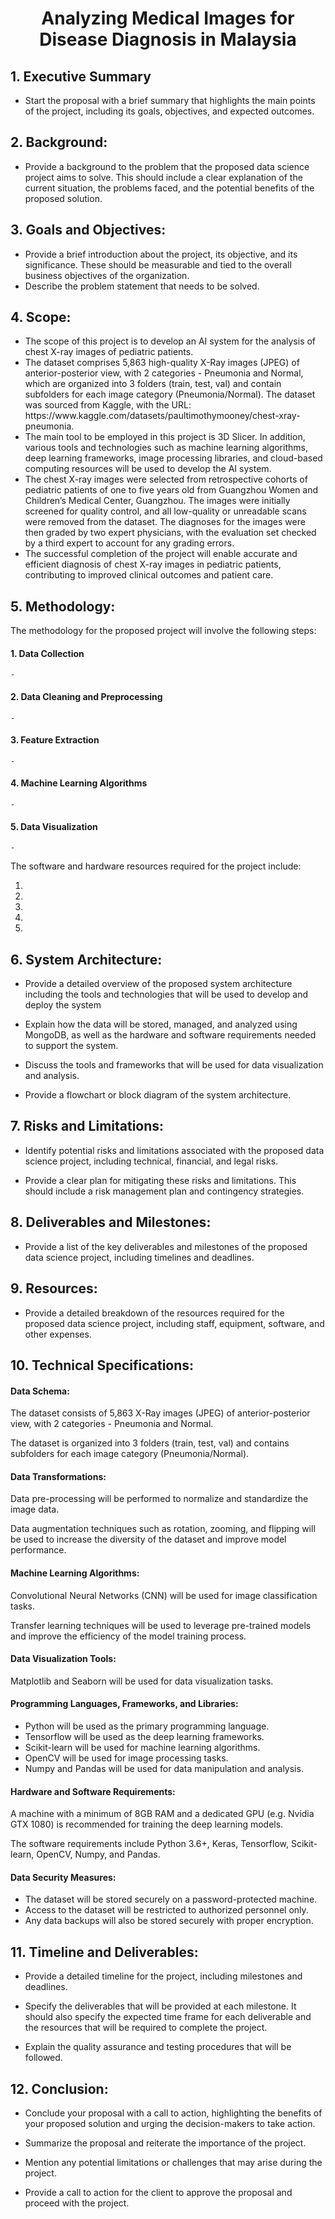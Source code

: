 <h1 align='center'><b>Analyzing Medical Images for Disease Diagnosis in Malaysia</b></h1>


## 1. Executive Summary

- Start the proposal with a brief summary that highlights the main points of the project, including its goals, objectives, and expected outcomes.


## 2. Background:

- Provide a background to the problem that the proposed data science project aims to solve. This should include a clear explanation of the current situation, the problems faced, and the potential benefits of the proposed solution.


## 3. Goals and Objectives:

- Provide a brief introduction about the project, its objective, and its significance. These should be measurable and tied to the overall business objectives of the organization.
- Describe the problem statement that needs to be solved.


## 4. Scope: 

<ul>
  <li>The scope of this project is to develop an AI system for the analysis of chest X-ray images of pediatric patients.</li>
  <li>The dataset comprises 5,863 high-quality X-Ray images (JPEG) of anterior-posterior view, with 2 categories - Pneumonia and Normal, which are organized into 3 folders (train, test, val) and contain subfolders for each image category (Pneumonia/Normal). The dataset was sourced from Kaggle, with the URL: https://www.kaggle.com/datasets/paultimothymooney/chest-xray-pneumonia.</li>
  <li>The main tool to be employed in this project is 3D Slicer. In addition, various tools and technologies such as machine learning algorithms, deep learning frameworks, image processing libraries, and cloud-based computing resources will be used to develop the AI system.</li>
  <li>The chest X-ray images were selected from retrospective cohorts of pediatric patients of one to five years old from Guangzhou Women and Children’s Medical Center, Guangzhou. The images were initially screened for quality control, and all low-quality or unreadable scans were removed from the dataset. The diagnoses for the images were then graded by two expert physicians, with the evaluation set checked by a third expert to account for any grading errors.</li>
  <li>The successful completion of the project will enable accurate and efficient diagnosis of chest X-ray images in pediatric patients, contributing to improved clinical outcomes and patient care.</li>
</ul>


## 5. Methodology:

The methodology for the proposed project will involve the following steps:

  <h4>1. Data Collection</h4>
  
    - 

  <h4>2. Data Cleaning and Preprocessing</h4>
  
    - 

  <h4>3. Feature Extraction</h4>
  
    - 

  <h4>4. Machine Learning Algorithms</h4>
  
    - 

  <h4>5. Data Visualization</h4>
  
    - 


The software and hardware resources required for the project include:

1.
2.
3.
4.
5.


## 6. System Architecture:

- Provide a detailed overview of the proposed system architecture including the tools and technologies that will be used to develop and deploy the system

- Explain how the data will be stored, managed, and analyzed using MongoDB, as well as the hardware and software requirements needed to support the system.

- Discuss the tools and frameworks that will be used for data visualization and analysis.

- Provide a flowchart or block diagram of the system architecture.


## 7. Risks and Limitations:

- Identify potential risks and limitations associated with the proposed data science project, including technical, financial, and legal risks. 

- Provide a clear plan for mitigating these risks and limitations. This should include a risk management plan and contingency strategies.



## 8. Deliverables and Milestones:

- Provide a list of the key deliverables and milestones of the proposed data science project, including timelines and deadlines.



## 9. Resources:

- Provide a detailed breakdown of the resources required for the proposed data science project, including staff, equipment, software, and other expenses.



## 10. Technical Specifications:

<h4>Data Schema:</h4>
<p>The dataset consists of 5,863 X-Ray images (JPEG) of anterior-posterior view, with 2 categories - Pneumonia and Normal.</p>
<p>The dataset is organized into 3 folders (train, test, val) and contains subfolders for each image category (Pneumonia/Normal).</p>

<h4>Data Transformations:</h4>
<p>Data pre-processing will be performed to normalize and standardize the image data.</p>
<p>Data augmentation techniques such as rotation, zooming, and flipping will be used to increase the diversity of the dataset and improve model performance.</p>

<h4>Machine Learning Algorithms:</h4>
<p>Convolutional Neural Networks (CNN) will be used for image classification tasks.</p>
<p>Transfer learning techniques will be used to leverage pre-trained models and improve the efficiency of the model training process.</p>

<h4>Data Visualization Tools:</h4>
<p>Matplotlib and Seaborn will be used for data visualization tasks.</p>

<h4>Programming Languages, Frameworks, and Libraries:</h4>
<ul>
	<li>Python will be used as the primary programming language.</li>
	<li>Tensorflow will be used as the deep learning frameworks.</li>
	<li>Scikit-learn will be used for machine learning algorithms.</li>
	<li>OpenCV will be used for image processing tasks.</li>
	<li>Numpy and Pandas will be used for data manipulation and analysis.</li>
</ul>

<h4>Hardware and Software Requirements:</h4>
<p>A machine with a minimum of 8GB RAM and a dedicated GPU (e.g. Nvidia GTX 1080) is recommended for training the deep learning models.</p>
<p>The software requirements include Python 3.6+, Keras, Tensorflow, Scikit-learn, OpenCV, Numpy, and Pandas.</p>

<h4>Data Security Measures:</h4>
<ul>
	<li>The dataset will be stored securely on a password-protected machine.</li>
	<li>Access to the dataset will be restricted to authorized personnel only.</li>
	<li>Any data backups will also be stored securely with proper encryption.</li>
</ul>

## 11. Timeline and Deliverables: 

- Provide a detailed timeline for the project, including milestones and deadlines.

- Specify the deliverables that will be provided at each milestone. It should also specify the expected time frame for each deliverable and the resources that will be required to complete the project.

- Explain the quality assurance and testing procedures that will be followed.


## 12. Conclusion:

- Conclude your proposal with a call to action, highlighting the benefits of your proposed solution and urging the decision-makers to take action.

- Summarize the proposal and reiterate the importance of the project.

- Mention any potential limitations or challenges that may arise during the project.

- Provide a call to action for the client to approve the proposal and proceed with the project.
